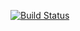 [![Build Status](https://travis-ci.org/BorisovSergei113/lab07.svg?branch=master)](https://travis-ci.org/BorisovSergei113/lab07)
